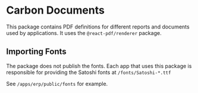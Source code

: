 # Carbon Documents

This package contains PDF definitions for different reports and documents used by applications. It uses the `@react-pdf/renderer` package.

## Importing Fonts

The package does not publish the fonts. Each app that uses this package is responsible for providing the Satoshi fonts at `/fonts/Satoshi-*.ttf`

See `/apps/erp/public/fonts` for example.
